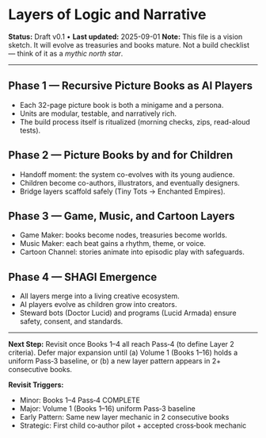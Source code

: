 # Layers of Logic and Narrative

**Status:** Draft v0.1 • **Last updated:** 2025-09-01
**Note:** This file is a vision sketch. It will evolve as treasuries and books mature.
Not a build checklist — think of it as a *mythic north star*.

---

## Phase 1 — Recursive Picture Books as AI Players
- Each 32-page picture book is both a minigame and a persona.
- Units are modular, testable, and narratively rich.
- The build process itself is ritualized (morning checks, zips, read-aloud tests).

## Phase 2 — Picture Books by and for Children
- Handoff moment: the system co-evolves with its young audience.
- Children become co-authors, illustrators, and eventually designers.
- Bridge layers scaffold safely (Tiny Tots → Enchanted Empires).

## Phase 3 — Game, Music, and Cartoon Layers
- Game Maker: books become nodes, treasuries become worlds.
- Music Maker: each beat gains a rhythm, theme, or voice.
- Cartoon Channel: stories animate into episodic play with safeguards.

## Phase 4 — SHAGI Emergence
- All layers merge into a living creative ecosystem.
- AI players evolve as children grow into creators.
- Steward bots (Doctor Lucid) and programs (Lucid Armada) ensure safety, consent, and standards.

---

**Next Step:** Revisit once Books 1–4 all reach Pass‑4 (to define Layer 2 criteria). Defer major expansion until (a) Volume 1 (Books 1–16) holds a uniform Pass‑3 baseline, or (b) a new layer pattern appears in 2+ consecutive books.

**Revisit Triggers:**

- Minor: Books 1–4 Pass‑4 COMPLETE
- Major: Volume 1 (Books 1–16) uniform Pass‑3 baseline
- Early Pattern: Same new layer mechanic in 2 consecutive books
- Strategic: First child co‑author pilot + accepted cross‑book mechanic
